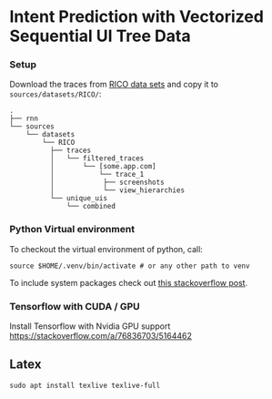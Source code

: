 # Intent Prediction with Vectorized Sequential UI Tree Data

### Setup

Download the traces from [RICO data sets](http://interactionmining.org/rico#quick-downloads) and copy it to `sources/datasets/RICO/`:
```
.
├── rnn
└── sources
    └── datasets
        └── RICO
          ├── traces
          │   └── filtered_traces
          │       └── [some.app.com]
          │           └── trace_1
          │            ├── screenshots
          │            └── view_hierarchies
          └── unique_uis
              └── combined
```

### Python Virtual environment

To checkout the virtual environment of python, call:
```shell
source $HOME/.venv/bin/activate # or any other path to venv
```

To include system packages check out [this stackoverflow post](https://stackoverflow.com/a/55600285/5164462).

### Tensorflow with CUDA / GPU

Install Tensorflow with Nvidia GPU support
https://stackoverflow.com/a/76836703/5164462


## Latex

```shell
sudo apt install texlive texlive-full
```
